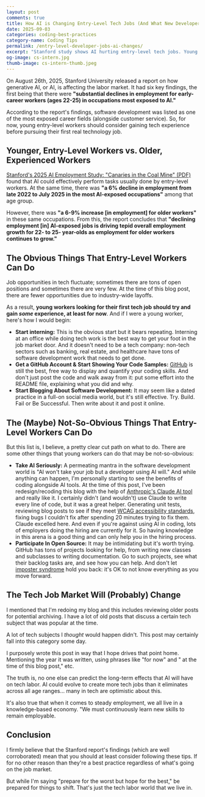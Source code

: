 ```yaml
---
layout: post
comments: true
title: How AI is Changing Entry-Level Tech Jobs (And What New Developers Can Do)
date: 2025-09-03
categories: coding-best-practices
category-name: Coding Tips
permalink: /entry-level-developer-jobs-ai-changes/
excerpt: "Stanford study shows AI hurting entry-level tech jobs. Young developers need experience to compete in 2025 job market."
og-image: cs-intern.jpg
thumb-image: cs-intern-thumb.jpeg
---
```

On August 26th, 2025, Stanford University released a report on how generative AI, or AI, is affecting the labor market.  It had six key findings, the first being that there were <strong>"substantial declines in employment for early-career workers (ages 22-25) in occupations most exposed to AI."</strong>

According to the report's findings, software development was listed as one of the most exposed career fields (alongside customer service). So, for now, young entry-level workers should consider gaining tech experience before pursuing their first real technology job.

<h2>Younger, Entry-Level Workers vs. Older, Experienced Workers</h2>

<a href="https://digitaleconomy.stanford.edu/wp-content/uploads/2025/08/Canaries_BrynjolfssonChandarChen.pdf" target="_blank" rel="noopener" aria-label="Stanford study on AI employment effects - PDF document">Stanford's 2025 AI Employment Study: "Canaries in the Coal Mine" (PDF)</a> found that AI could effectively perform tasks usually done by entry-level workers.  At the same time, there was <strong>"a 6% decline in employment from late 2022 to July 2025 in the most AI-exposed occupations"</strong> among that age group.

However, there was <strong>"a 6-9% increase [in employment] for older workers"</strong> in these same occupations.  From this, the report concludes that <strong>"declining employment [in] AI-exposed jobs is driving tepid overall employment growth for 22- to 25- year-olds as employment for older workers continues to grow."</strong>

<h2>The Obvious Things That Entry-Level Workers Can Do</h2>

Job opportunities in tech fluctuate; sometimes there are tons of open positions and sometimes there are very few.  At the time of this blog post, there are fewer opportunities due to industry-wide layoffs.

As a result, <strong>young workers looking for their first tech job should try and gain <em>some</em> experience, at least for now</strong>.  And if I were a young worker, here's how I would begin:

<ul>
  <li class="post__list-item">
    <b>Start interning:</b> This is the obvious start but it bears repeating. Interning at an office while doing tech work is the best way to get your foot in the job market door.  And it doesn't need to be a tech company: non-tech sectors such as banking, real estate, and healthcare have tons of software development work that needs to get done.
  </li>
  <li class="post__list-item">
    <b>Get a GitHub Account & Start Showing Your Code Samples:</b> <a href="https://github.com/" title="Visit GitHub, a platform for hosting and collaborating on code repositories">GitHub</a> is still the best, free way to display and quantify your coding skills.  And don't just post the code and walk away from it: put some effort into the README file, explaining what you did and why.
  </li>
    <li class="post__list-item">
    <b>Start Blogging About Software Development:</b> It may seem like a dated practice in a full-on social media world, but it's still effective. Try. Build. Fail or Be Successful. Then write about it and post it online.
  </li>
</ul>

<h2>The (Maybe) Not-So-Obvious Things That Entry-Level Workers Can Do</h2>

But this list is, I believe, a pretty clear cut path on what to do. There are some other things that young workers can do that may be not-so-obvious:

<ul>
  <li class="post__list-item">
    <b>Take AI Seriously:</b> A permeating mantra in the software development world is "AI won't take your job but a developer using AI will." And while anything can happen, I'm personally starting to see the benefits of coding alongside AI tools.  At the time of this post, I've been redesign/recoding this blog with the help of <a href="https://claude.ai/" title="Visit Claude AI, an AI assistant developed by Anthropic">Anthropic's Claude AI tool</a> and really like it. I certainly didn't (and wouldn't) use Claude to write every line of code, but it was a great helper.  Generating unit tests, reviewing blog posts to see if they meet <a href="https://www.w3.org/WAI/standards-guidelines/wcag/" title="Web Content Accessibility Guidelines for making web content accessible">WCAG accessibility standards</a>, fixing bugs I couldn't fix after spending 20 minutes trying to fix them. Claude excelled here. And even if you're against using AI in coding, lots of employers doing the hiring are currently for it. So having knowledge in this arena is a good thing and can only help you in the hiring process.
  </li>
  <li class="post__list-item">
    <b>Participate In Open Source:</b> It may be intimidating but it's worth trying. GitHub has tons of projects looking for help, from writing new classes and subclasses to writing documentation. Go to such projects, see what their backlog tasks are, and see how you can help. And don't let <a href="https://stackoverflow.blog/2023/09/11/what-we-talk-about-when-we-talk-about-imposter-syndrome/">imposter syndrome</a> hold you back: it's OK to not know everything as you move forward.
  </li>
</ul>


<h2>The Tech Job Market Will (Probably) Change</h2>

I mentioned that I'm redoing my blog and this includes reviewing older posts for potential archiving. I have a lot of old posts that discuss a certain tech subject that was popular at the time.

A lot of tech subjects I <i>thought</i> would happen didn't. This post may certainly fall into this category some day.

I purposely wrote this post in way that I hope drives that point home. Mentioning the year it was written, using phrases like "for now" and " at the time of this blog post," etc.

The truth is, no one else can predict the long-term effects that AI will have on tech labor. AI could evolve to create more tech jobs than it eliminates across all age ranges... many in tech are optimistic about this.

It's also true that when it comes to steady employment, we all live in a knowledge-based economy.  "We must continuously learn new skills to remain employable.

<h2>Conclusion</h2>

I firmly believe that the Stanford report's findings (which are well corroborated) mean that you should at least consider following these tips. If for no other reason than they're a best practice regardless of what's going on the job market.

But while I'm saying "prepare for the worst but hope for the best," be prepared for things to shift.  That's just the tech labor world that we live in.